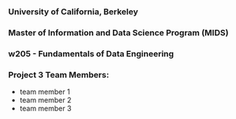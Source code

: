 ### University of California, Berkeley
### Master of Information and Data Science Program (MIDS)
### w205 - Fundamentals of Data Engineering

### Project 3 Team Members:
* team member 1
* team member 2
* team member 3
